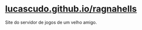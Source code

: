 # [lucascudo.github.io/ragnahells](http://lucascudo.github.io/ragnahells)
Site do servidor de jogos de um velho amigo.
